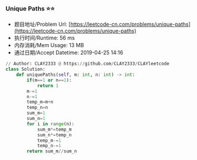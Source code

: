 
### Unique Paths :star::star:
- 题目地址/Problem Url: [https://leetcode-cn.com/problems/unique-paths](https://leetcode-cn.com/problems/unique-paths)
- 执行时间/Runtime: 56 ms 
- 内存消耗/Mem Usage: 13 MB
- 通过日期/Accept Datetime: 2019-04-25 14:16
```python
// Author: CLAY2333 @ https://github.com/CLAY2333/CLAYleetcode
class Solution:
    def uniquePaths(self, m: int, n: int) -> int:
        if(m==1 or n==1):
            return 1
        m-=1
        n-=1
        temp_m=m+n
        temp_n=n
        sum_m=1
        sum_n=1
        for i in range(n):
            sum_m*=temp_m
            sum_n*=temp_n
            temp_m-=1
            temp_n-=1
        return sum_m//sum_n


```
